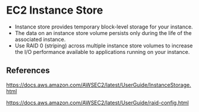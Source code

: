 # EC2 Instance Store

- Instance store provides temporary block-level storage for your instance.
- The data on an instance store volume persists only during the life of the associated instance.
- Use RAID 0 (striping) across multiple instance store volumes to increase the I/O performance available to applications running on your instance.

## References

https://docs.aws.amazon.com/AWSEC2/latest/UserGuide/InstanceStorage.html

https://docs.aws.amazon.com/AWSEC2/latest/UserGuide/raid-config.html